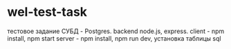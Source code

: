 # wel-test-task
тестовое задание
СУБД - Postgres. backend node.js, express.
client - npm install, npm start
server - npm install, npm run dev, установка таблицы sql
